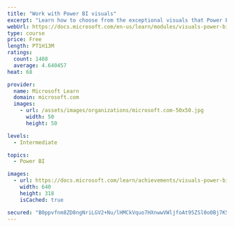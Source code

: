 ```yaml
---
title: "Work with Power BI visuals"
excerpt: "Learn how to choose from the exceptional visuals that Power BI makes available to you. Formatting visuals will direct the user’s attention to exactly where you want it, while helping to make the visual easier to read and interpret. You will also learn about how to use key performance indicators (KPIs)."
webUrl: https://docs.microsoft.com/en-us/learn/modules/visuals-power-bi/
type: course
price: Free
length: PT1H13M
ratings:
  count: 1488
  average: 4.640457
heat: 68

provider:
  name: Microsoft Learn
  domain: microsoft.com
  images:
    - url: /assets/images/organizations/microsoft.com-50x50.jpg
      width: 50
      height: 50

levels:
  - Intermediate

topics:
  - Power BI

images:
  - url: https://docs.microsoft.com/learn/achievements/visuals-power-bi-social.png
    width: 640
    height: 318
    isCached: true

secured: "B0ppvfnm8ZD8ngNriLGV2+Nu/lHMCkVquo7HXnwwVWljfoAt95ZSl0o0Bj7KSI3q7gikpLFWfAcKuZoropAvky861jq7z1JllczvVJKY/lihkFLaNbBx1tqU7kPXM1xTN1eI8KPd22QBCbLEwDHLvAtH2Fit9qTRQSMM99ef0R+h3GOa5zdnQUiE2wXwAhGVBhM37bwirHERBavK35TgJgatk/Ry9rdvsApxN9xFQSYP+Ya2BGcz3Vp17aYbvApJyMp/CGQIrKk7Cm6/2aoziT6SQtuu/Y3pbSdeW9TmmjLLoF/W4oF6+TSsK4DmcPVVr7y2IkbSBaFrm1x2zUif3N9gtvm4xalxonWdFRcechVRdulihi0OB7XtjtnNH+8U48Ff4yELAUIWYFQSk+U07CPyONdmmonRcyRdlRV/WFw=;X5YWD9ZSyhHfgfRnGLj0wg=="
---
```


